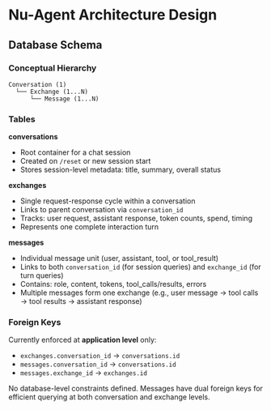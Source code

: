 # Nu-Agent Architecture Design

## Database Schema

### Conceptual Hierarchy

```
Conversation (1)
  └── Exchange (1...N)
      └── Message (1...N)
```

### Tables

**conversations**
- Root container for a chat session
- Created on `/reset` or new session start
- Stores session-level metadata: title, summary, overall status

**exchanges**
- Single request-response cycle within a conversation
- Links to parent conversation via `conversation_id`
- Tracks: user request, assistant response, token counts, spend, timing
- Represents one complete interaction turn

**messages**
- Individual message unit (user, assistant, tool, or tool_result)
- Links to both `conversation_id` (for session queries) and `exchange_id` (for turn queries)
- Contains: role, content, tokens, tool_calls/results, errors
- Multiple messages form one exchange (e.g., user message → tool calls → tool results → assistant response)

### Foreign Keys

Currently enforced at **application level** only:
- `exchanges.conversation_id` → `conversations.id`
- `messages.conversation_id` → `conversations.id`
- `messages.exchange_id` → `exchanges.id`

No database-level constraints defined. Messages have dual foreign keys for efficient querying at both conversation and exchange levels.
